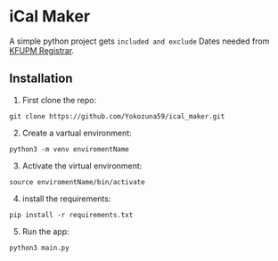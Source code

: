 # iCal Maker

A simple python project gets `included and exclude` Dates needed from [KFUPM Registrar](https://registrar.kfupm.edu.sa/).

## Installation

1. First clone the repo:

```
git clone https://github.com/Yokozuna59/ical_maker.git
```

2. Create a vartual environment:

```
python3 -m venv enviromentName
```

3. Activate the virtual environment:

```
source enviromentName/bin/activate
```

4. install the requirements:

```
pip install -r requirements.txt
```

5. Run the app:

```
python3 main.py
```
